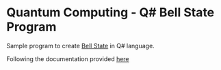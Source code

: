 # Quantum Computing - Q# Bell State Program

Sample program to create [Bell State](https://en.wikipedia.org/wiki/Bell_state) in Q# language.

Following the documentation provided [here](https://docs.microsoft.com/en-us/quantum/quantum-WriteAQuantumProgram?view=qsharp-preview)
